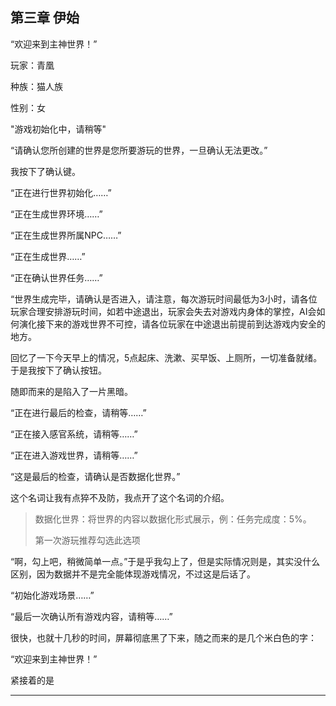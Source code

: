 ## 第三章 伊始

“欢迎来到主神世界！”

玩家：青凰

种族：猫人族

性别：女

"游戏初始化中，请稍等"

“请确认您所创建的世界是您所要游玩的世界，一旦确认无法更改。”

我按下了确认键。

“正在进行世界初始化……”

“正在生成世界环境……”

“正在生成世界所属NPC……”

“正在生成世界……”

“正在确认世界任务……”

“世界生成完毕，请确认是否进入，请注意，每次游玩时间最低为3小时，请各位玩家合理安排游玩时间，如若中途退出，玩家会失去对游戏内身体的掌控，AI会如何演化接下来的游戏世界不可控，请各位玩家在中途退出前提前到达游戏内安全的地方。

回忆了一下今天早上的情况，5点起床、洗漱、买早饭、上厕所，一切准备就绪。于是我按下了确认按钮。

随即而来的是陷入了一片黑暗。

“正在进行最后的检查，请稍等……”

“正在接入感官系统，请稍等……”

“正在进入游戏世界，请稍等……”

“这是最后的检查，请确认是否数据化世界。”

这个名词让我有点猝不及防，我点开了这个名词的介绍。

> 数据化世界：将世界的内容以数据化形式展示，例：任务完成度：5%。
>
> 第一次游玩推荐勾选此选项

“啊，勾上吧，稍微简单一点。”于是乎我勾上了，但是实际情况则是，其实没什么区别，因为数据并不是完全能体现游戏情况，不过这是后话了。

“初始化游戏场景……”

“最后一次确认所有游戏内容，请稍等……”

很快，也就十几秒的时间，屏幕彻底黑了下来，随之而来的是几个米白色的字：

“欢迎来到主神世界！”

紧接着的是



















































____


